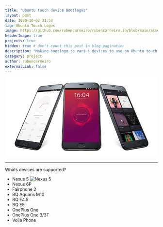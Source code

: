 ```yaml
---
title: "Ubuntu touch device Bootlogos"
layout: post
date: 2020-10-02 21:58
tag: Ubuntu Touch Logos
image: https://github.com/rubencarneiro/rubencarneiro.io/blob/main/assets/screenshots/ubuntu_touch.jpg?raw=true
headerImage: true
projects: true
hidden: true # don't count this post in blog pagination
description: "Making bootlogo to varius devices to use on Ubuntu touch devices."
category: project
author: rubencarneiro
externalLink: false
---
```


![Screenshot](https://github.com/rubencarneiro/rubencarneiro.io/blob/main/assets/screenshots/ubuntu_touch.jpg?raw=true)

---

Whats devices are supported?

- Nexus 5 ![Nexus 5](https://github.com/rubencarneiro/devices_images/blob/master/Nexus5.png "Nexus 5")
- Nexus 6P
- Fairphone 2
- BQ Aquaris M10
- BQ E4.5
- BQ E5
- OnePlus One
- OnePlus One 3/3T
- Volla Phone

